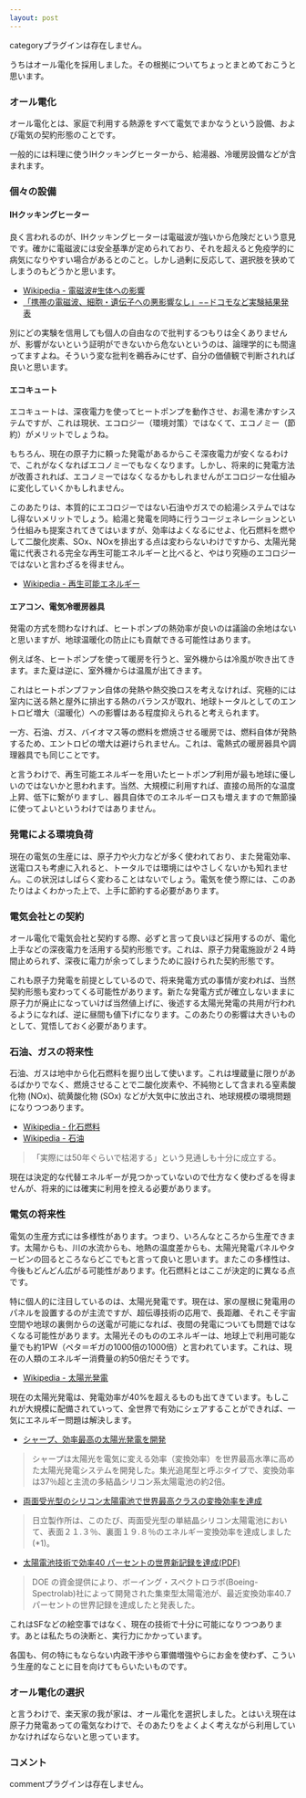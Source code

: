 ```yaml
---
layout: post
---
```

<p><span class="error">categoryプラグインは存在しません。</span></p>
<p>うちはオール電化を採用しました。その根拠についてちょっとまとめておこうと思います。</p>
<h3>オール電化</h3>
<p>オール電化とは、家庭で利用する熱源をすべて電気でまかなうという設備、および電気の契約形態のことです。</p>
<p>一般的には料理に使うIHクッキングヒーターから、給湯器、冷暖房設備などが含まれます。</p>
<h3>個々の設備</h3>
<h4>IHクッキングヒーター</h4>
<p>良く言われるのが、IHクッキングヒーターは電磁波が強いから危険だという意見です。確かに電磁波には安全基準が定められており、それを超えると免疫学的に病気になりやすい場合があるとのこと。しかし過剰に反応して、選択肢を狭めてしまうのもどうかと思います。</p>
<ul>
<li><a href="http://ja.wikipedia.org/wiki/%E9%9B%BB%E7%A3%81%E6%B3%A2#.E7.94.9F.E4.BD.93.E3.81.B8.E3.81.AE.E5.BD.B1.E9.9F.BF">Wikipedia - 電磁波#生体への影響</a></li>
<li><a href="http://megalodon.jp/?url=http://itpro.nikkeibp.co.jp/article/NEWS/20070124/259562/&date=20070216104613">「携帯の電磁波、細胞・遺伝子への悪影響なし」−−ドコモなど実験結果発表</a></li>
</ul>
<p>別にどの実験を信用しても個人の自由なので批判するつもりは全くありませんが、影響がないという証明ができないから危ないというのは、論理学的にも間違ってますよね。そういう変な批判を鵜呑みにせず、自分の価値観で判断されれば良いと思います。</p>
<h4>エコキュート</h4>
<p>エコキュートは、深夜電力を使ってヒートポンプを動作させ、お湯を沸かすシステムですが、これは現状、エコロジー（環境対策）ではなくて、エコノミー（節約）がメリットでしょうね。</p>
<p>もちろん、現在の原子力に頼った発電があるからこそ深夜電力が安くなるわけで、これがなくなればエコノミーでもなくなります。しかし、将来的に発電方法が改善されれば、エコノミーではなくなるかもしれませんがエコロジーな仕組みに変化していくかもしれません。</p>
<p>このあたりは、本質的にエコロジーではない石油やガスでの給湯システムではなし得ないメリットでしょう。給湯と発電を同時に行うコージェネレーションという仕組みも提案されてきてはいますが、効率はよくなるにせよ、化石燃料を燃やして二酸化炭素、SOx、NOxを排出する点は変わらないわけですから、太陽光発電に代表される完全な再生可能エネルギーと比べると、やはり究極のエコロジーではないと言わざるを得ません。</p>
<ul>
<li><a href="http://ja.wikipedia.org/wiki/%E5%86%8D%E7%94%9F%E5%8F%AF%E8%83%BD%E3%82%A8%E3%83%8D%E3%83%AB%E3%82%AE%E3%83%BC">Wikipedia - 再生可能エネルギー</a></li>
</ul>
<h4>エアコン、電気冷暖房器具</h4>
<p>発電の方式を問わなければ、ヒートポンプの熱効率が良いのは議論の余地はないと思いますが、地球温暖化の防止にも貢献できる可能性はあります。</p>
<p>例えば冬、ヒートポンプを使って暖房を行うと、室外機からは冷風が吹き出てきます。また夏は逆に、室外機からは温風が出てきます。</p>
<p>これはヒートポンプファン自体の発熱や熱交換ロスを考えなければ、究極的には室内に送る熱と屋外に排出する熱のバランスが取れ、地球トータルとしてのエントロビ増大（温暖化）への影響はある程度抑えられると考えられます。</p>
<p>一方、石油、ガス、バイオマス等の燃料を燃焼させる暖房では、燃料自体が発熱するため、エントロピの増大は避けられません。これは、電熱式の暖房器具や調理器具でも同じことです。</p>
<p>と言うわけで、再生可能エネルギーを用いたヒートポンプ利用が最も地球に優しいのではないかと思われます。当然、大規模に利用すれば、直接の局所的な温度上昇、低下に繋がりますし、器具自体でのエネルギーロスも増えますので無節操に使ってよいというわけではありません。</p>
<h3>発電による環境負荷</h3>
<p>現在の電気の生産には、原子力や火力などが多く使われており、また発電効率、送電ロスも考慮に入れると、トータルでは環境にはやさしくないかも知れません。この状況はしばらく変わることはないでしょう。電気を使う際には、このあたりはよくわかった上で、上手に節約する必要があります。</p>
<h3>電気会社との契約</h3>
<p>オール電化で電気会社と契約する際、必ずと言って良いほど採用するのが、電化上手などの深夜電力を活用する契約形態です。これは、原子力発電施設が２４時間止められず、深夜に電力が余ってしまうために設けられた契約形態です。</p>
<p>これも原子力発電を前提としているので、将来発電方式の事情が変われば、当然契約形態も変わってくる可能性があります。新たな発電方式が確立しないままに原子力が廃止になっていけば当然値上げに、後述する太陽光発電の共用が行われるようになれば、逆に昼間も値下げになります。このあたりの影響は大きいものとして、覚悟しておく必要があります。</p>
<h3>石油、ガスの将来性</h3>
<p>石油、ガスは地中から化石燃料を掘り出して使います。これは埋蔵量に限りがあるばかりでなく、燃焼させることで二酸化炭素や、不純物として含まれる窒素酸化物 (NOx)、硫黄酸化物 (SOx) などが大気中に放出され、地球規模の環境問題になりつつあります。</p>
<ul>
<li><a href="http://ja.wikipedia.org/wiki/%E5%8C%96%E7%9F%B3%E7%87%83%E6%96%99">Wikipedia - 化石燃料</a></li>
<li><a href="http://ja.wikipedia.org/wiki/%E7%9F%B3%E6%B2%B9">Wikipedia - 石油</a></li>
</ul>
<blockquote><p>「実際には50年ぐらいで枯渇する」という見通しも十分に成立する。</p>
</blockquote>
<p>現在は決定的な代替エネルギーが見つかっていないので仕方なく使わざるを得ませんが、将来的には確実に利用を控える必要があります。</p>
<h3>電気の将来性</h3>
<p>電気の生産方式には多様性があります。つまり、いろんなところから生産できます。太陽からも、川の水流からも、地熱の温度差からも、太陽光発電パネルやタービンの回るところならどこでもと言って良いと思います。またこの多様性は、今後もどんどん広がる可能性があります。化石燃料とはここが決定的に異なる点です。</p>
<p>特に個人的に注目しているのは、太陽光発電です。現在は、家の屋根に発電用のパネルを設置するのが主流ですが、超伝導技術の応用で、長距離、それこそ宇宙空間や地球の裏側からの送電が可能になれば、夜間の発電についても問題ではなくなる可能性があります。太陽光そのもののエネルギーは、地球上で利用可能な量でも約1PW（ペタ＝ギガの1000倍の1000倍）と言われています。これは、現在の人類のエネルギー消費量の約50倍だそうです。</p>
<ul>
<li><a href="http://ja.wikipedia.org/wiki/%E5%A4%AA%E9%99%BD%E5%85%89%E7%99%BA%E9%9B%BB">Wikipedia - 太陽光発電</a></li>
</ul>
<p>現在の太陽光発電は、発電効率が40%を超えるものも出てきています。もしこれが大規模に配備されていって、全世界で有効にシェアすることができれば、一気にエネルギー問題は解決します。</p>
<ul>
<li><a href="http://www.nikkei.co.jp/news/sangyo/20061105AT1D3007Y04112006.html">シャープ、効率最高の太陽光発電を開発</a></li>
</ul>
<blockquote><p>シャープは太陽光を電気に変える効率（変換効率）を世界最高水準に高めた太陽光発電システムを開発した。集光追尾型と呼ぶタイプで、変換効率は37％超と主流の多結晶シリコン系太陽電池の約2倍。</p>
</blockquote>
<ul>
<li><a href="http://www.hitachi.co.jp/New/cnews/0004/0428.html">両面受光型のシリコン太陽電池で世界最高クラスの変換効率を達成</a></li>
</ul>
<blockquote><p>日立製作所は、このたび、両面受光型の単結晶シリコン太陽電池において、表面２１.３％、裏面１９.８％のエネルギー変換効率を達成しました(*1)。</p>
</blockquote>
<ul>
<li><a href="http://www.nedo.go.jp/kankobutsu/report/991/991-14.pdf">太陽電池技術で効率40 パーセントの世界新記録を達成(PDF)</a></li>
</ul>
<blockquote><p>DOE の資金提供により、ボーイング・スペクトロラボ(Boeing-Spectrolab)社によって開発された集束型太陽電池が、最近変換効率40.7 パーセントの世界記録を達成したと発表した。</p>
</blockquote>
<p>これはSFなどの絵空事ではなく、現在の技術で十分に可能になりつつあります。あとは私たちの決断と、実行力にかかっています。</p>
<p>各国も、何の特にもならない内政干渉やら軍備増強やらにお金を使わず、こういう生産的なことに目を向けてもらいたいものです。</p>
<h3>オール電化の選択</h3>
<p>と言うわけで、楽天家の我が家は、オール電化を選択しました。とはいえ現在は原子力発電あっての電気なわけで、そのあたりをよくよく考えながら利用していかなければならないと思っています。</p>
<h3>コメント</h3>
<p><span class="error">commentプラグインは存在しません。</span> </p>
